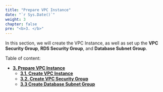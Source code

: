 ```yaml
---
title: "Prepare VPC Instance"
date: "`r Sys.Date()`"
weight: 3
chapter: false
pre: "<b>3. </b>"
---
```


In this section, we will create the VPC Instance, as well as set up the **VPC Security Group**, **RDS Security Group**, and **Database Subnet Group**.

Table of content:

- [**3. Prepare VPC Instance**](#)
    - [**3.1. Create VPC Instance**](3.1-create-vpc)
    - [**3.2. Create VPC Security Group**](3.2-create-vpc-sg)
    - [**3.3 Create Database Subnet Group**](3.3-create-db-sg)